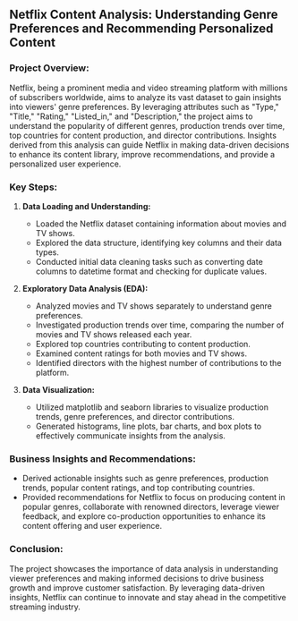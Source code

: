 ## Netflix Content Analysis: Understanding Genre Preferences and Recommending Personalized Content

### Project Overview:

Netflix, being a prominent media and video streaming platform with millions of subscribers worldwide, aims to analyze its vast dataset to gain insights into viewers' genre preferences. By leveraging attributes such as "Type," "Title," "Rating," "Listed_in," and "Description," the project aims to understand the popularity of different genres, production trends over time, top countries for content production, and director contributions. Insights derived from this analysis can guide Netflix in making data-driven decisions to enhance its content library, improve recommendations, and provide a personalized user experience.

### Key Steps:

1. **Data Loading and Understanding:**
   - Loaded the Netflix dataset containing information about movies and TV shows.
   - Explored the data structure, identifying key columns and their data types.
   - Conducted initial data cleaning tasks such as converting date columns to datetime format and checking for duplicate values.

2. **Exploratory Data Analysis (EDA):**
   - Analyzed movies and TV shows separately to understand genre preferences.
   - Investigated production trends over time, comparing the number of movies and TV shows released each year.
   - Explored top countries contributing to content production.
   - Examined content ratings for both movies and TV shows.
   - Identified directors with the highest number of contributions to the platform.

3. **Data Visualization:**
   - Utilized matplotlib and seaborn libraries to visualize production trends, genre preferences, and director contributions.
   - Generated histograms, line plots, bar charts, and box plots to effectively communicate insights from the analysis.

### Business Insights and Recommendations:
- Derived actionable insights such as genre preferences, production trends, popular content ratings, and top contributing countries.
- Provided recommendations for Netflix to focus on producing content in popular genres, collaborate with renowned directors, leverage viewer feedback, and explore co-production opportunities to enhance its content offering and user experience.

### Conclusion:
The project showcases the importance of data analysis in understanding viewer preferences and making informed decisions to drive business growth and improve customer satisfaction. By leveraging data-driven insights, Netflix can continue to innovate and stay ahead in the competitive streaming industry.
